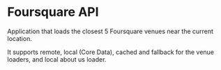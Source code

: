 #  Foursquare API

Application that loads the closest 5 Foursquare venues near the current location.

It supports remote, local (Core Data), cached and fallback for the venue loaders,
and local about us loader.  





